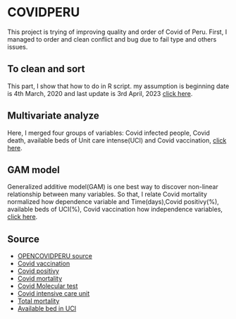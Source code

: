 # COVIDPERU

This project is trying of improving quality and order of Covid of Peru. First, I managed to order and clean conflict and bug due to fail type and others issues.

## To clean and sort

This part, I show that how to do in R script. my assumption is beginning date is 4th March, 2020 and last update is 3rd April, 2023 [click here](https://github.com/jasb3110/COVIDPERU/blob/7d45ce76cc625757856c1cd3a60a7890105a2756/to%20clean%20and%20sort.md).

## Multivariate analyze

Here, I merged four groups of variables: Covid infected people, Covid death, available beds of Unit care intense(UCI) and Covid vaccination, [click here](https://github.com/jasb3110/COVIDPERU/blob/98773553ffb736d9fecc15573338e64dd07b5629/multivariate.md).

## GAM model

Generalized additive model(GAM) is one best way to discover non-linear relationship between many variables. So that, I relate Covid mortality normalized how dependence variable and Time(days),Covid positivy(%), available beds of UCI(%), Covid vaccination how independence variables, [click here](https://github.com/jasb3110/COVIDPERU/blob/9ef00bc56553571b0910769353e16eba32d375ef/GAM.md).

## Source

-   [OPENCOVIDPERU source](https://www.tagacat.com/covid/links)
-   [Covid vaccination](https://www.datosabiertos.gob.pe/dataset/vacunaci%C3%B3n-contra-covid-19-ministerio-de-salud-minsa)
-   [Covid positivy](https://www.datosabiertos.gob.pe/dataset/casos-positivos-por-covid-19-ministerio-de-salud-minsa)
-   [Covid mortality](https://www.datosabiertos.gob.pe/dataset/fallecidos-por-covid-19-ministerio-de-salud-minsa)
-   [Covid Molecular test](https://www.datosabiertos.gob.pe/dataset/dataset-de-pruebas-moleculares-del-instituto-nacional-de-salud-para-covid-19-ins)
-   [Covid intensive care unit](https://www.datosabiertos.gob.pe/dataset/data-hist%C3%B3rica-del-registro-de-camas-diarias-disponibles-y-ocupadas-del-formato-f5002-v2)
-   [Total mortality](https://www.datosabiertos.gob.pe/dataset/informaci%C3%B3n-de-fallecidos-del-sistema-inform%C3%A1tico-nacional-de-defunciones-sinadef-ministerio)
-   [Available bed in UCI](https://www.dge.gob.pe/portalnuevo/informacion-publica/disponibilidad-de-camas-covid-19)
